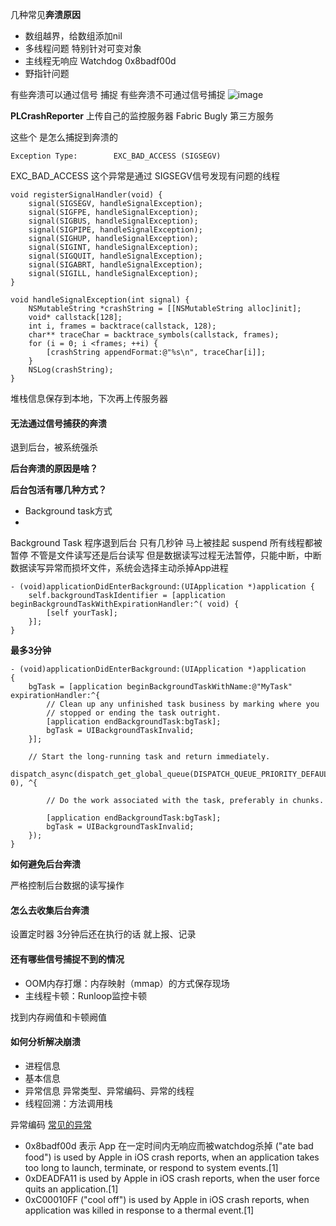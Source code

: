 几种常见**奔溃原因**
* 数组越界，给数组添加nil
* 多线程问题 特别针对可变对象
* 主线程无响应   Watchdog 0x8badf00d
* 野指针问题

有些奔溃可以通过信号  捕捉 有些奔溃不可通过信号捕捉
![image](https://static001.geekbang.org/resource/image/f9/fe/f97dda3b49351f74747dd74128a0ddfe.png)



**PLCrashReporter** 上传自己的监控服务器
Fabric Bugly 第三方服务


这些个 是怎么捕捉到奔溃的


```
Exception Type:        EXC_BAD_ACCESS (SIGSEGV)

```
EXC_BAD_ACCESS 这个异常是通过 SIGSEGV信号发现有问题的线程



```
void registerSignalHandler(void) {
    signal(SIGSEGV, handleSignalException);
    signal(SIGFPE, handleSignalException);
    signal(SIGBUS, handleSignalException);
    signal(SIGPIPE, handleSignalException);
    signal(SIGHUP, handleSignalException);
    signal(SIGINT, handleSignalException);
    signal(SIGQUIT, handleSignalException);
    signal(SIGABRT, handleSignalException);
    signal(SIGILL, handleSignalException);
}

void handleSignalException(int signal) {
    NSMutableString *crashString = [[NSMutableString alloc]init];
    void* callstack[128];
    int i, frames = backtrace(callstack, 128);
    char** traceChar = backtrace_symbols(callstack, frames);
    for (i = 0; i <frames; ++i) {
        [crashString appendFormat:@"%s\n", traceChar[i]];
    }
    NSLog(crashString);
}

```
堆栈信息保存到本地，下次再上传服务器



#### 无法通过信号捕获的奔溃
退到后台，被系统强杀

**后台奔溃的原因是啥？**

**后台包活有哪几种方式？**
* Background task方式
* 



Background Task  程序退到后台  只有几秒钟 马上被挂起 suspend 所有线程都被暂停 不管是文件读写还是后台读写  但是数据读写过程无法暂停，只能中断，中断数据读写异常而损坏文件，系统会选择主动杀掉App进程


```
- (void)applicationDidEnterBackground:(UIApplication *)application {
    self.backgroundTaskIdentifier = [application beginBackgroundTaskWithExpirationHandler:^( void) {
        [self yourTask];
    }];
}

```
**最多3分钟**


```
- (void)applicationDidEnterBackground:(UIApplication *)application
{
    bgTask = [application beginBackgroundTaskWithName:@"MyTask" expirationHandler:^{
        // Clean up any unfinished task business by marking where you
        // stopped or ending the task outright.
        [application endBackgroundTask:bgTask];
        bgTask = UIBackgroundTaskInvalid;
    }];
 
    // Start the long-running task and return immediately.
    dispatch_async(dispatch_get_global_queue(DISPATCH_QUEUE_PRIORITY_DEFAULT, 0), ^{
 
        // Do the work associated with the task, preferably in chunks.
 
        [application endBackgroundTask:bgTask];
        bgTask = UIBackgroundTaskInvalid;
    });
}
```
**如何避免后台奔溃**

严格控制后台数据的读写操作

#### 怎么去收集后台奔溃
设置定时器  3分钟后还在执行的话 就上报、记录

#### 还有哪些信号捕捉不到的情况
* OOM内存打爆：内存映射（mmap）的方式保存现场
* 主线程卡顿：Runloop监控卡顿

找到内存阙值和卡顿阙值



#### 如何分析解决崩溃
* 进程信息
* 基本信息
* 异常信息 异常类型、异常编码、异常的线程
* 线程回溯：方法调用栈

异常编码 [常见的异常](https://en.wikipedia.org/wiki/Hexspeak)
* 0x8badf00d 表示 App 在一定时间内无响应而被watchdog杀掉 	("ate bad food") is used by Apple in iOS crash reports, when an application takes too long to launch, terminate, or respond to system events.[1]
* 0xDEADFA11  is used by Apple in iOS crash reports, when the user force quits an application.[1]
* 0xC00010FF 	("cool off") is used by Apple in iOS crash reports, when application was killed in response to a thermal event.[1]



